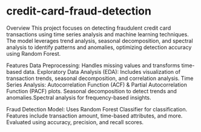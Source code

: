 # credit-card-fraud-detection
Overview
This project focuses on detecting fraudulent credit card transactions using time series analysis and machine learning techniques. The model leverages trend analysis, seasonal decomposition, and spectral analysis to identify patterns and anomalies, optimizing detection accuracy using Random Forest.

Features
Data Preprocessing: Handles missing values and transforms time-based data.
Exploratory Data Analysis (EDA): Includes visualization of transaction trends, seasonal decomposition, and correlation analysis.
Time Series Analysis:
Autocorrelation Function (ACF) & Partial Autocorrelation Function (PACF) plots. Seasonal decomposition to detect trends and anomalies.Spectral analysis for frequency-based insights.

Fraud Detection Model:
Uses Random Forest Classifier for classification.
Features include transaction amount, time-based attributes, and more.
Evaluated using accuracy, precision, and recall scores.
